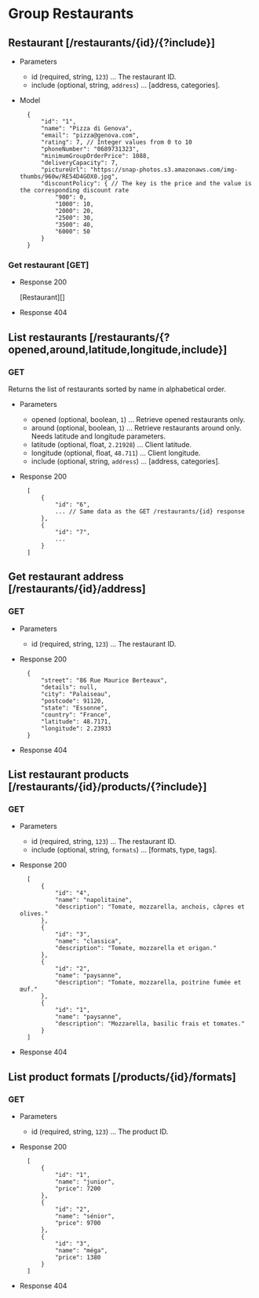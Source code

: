 # Group Restaurants

## Restaurant [/restaurants/{id}/{?include}]

+ Parameters

    + id (required, string, `123`) ... The restaurant ID.
    + include (optional, string, `address`) ... [address, categories].
    
+ Model

        {
            "id": "1",
            "name": "Pizza di Genova",
            "email": "pizza@genova.com",
            "rating": 7, // Integer values from 0 to 10
            "phoneNumber": "0689731323",
            "minimumGroupOrderPrice": 1088,
            "deliveryCapacity": 7,
            "pictureUrl": "https://snap-photos.s3.amazonaws.com/img-thumbs/960w/RE54D4GOX0.jpg",
            "discountPolicy": { // The key is the price and the value is the corresponding discount rate
                "900": 0,
                "1000": 10,
                "2000": 20,
                "2500": 30,
                "3500": 40,
                "6000": 50
            }
        }

### Get restaurant [GET]

+ Response 200

    [Restaurant][]
    
+ Response 404

## List restaurants [/restaurants/{?opened,around,latitude,longitude,include}]

### GET

Returns the list of restaurants sorted by name in alphabetical order.

+ Parameters

    + opened (optional, boolean, `1`) ... Retrieve opened restaurants only.
    + around (optional, boolean, `1`) ... Retrieve restaurants around only. Needs latitude and longitude parameters.
    + latitude (optional, float, `2.21928`) ... Client latitude.
    + longitude (optional, float, `48.711`) ... Client longitude.
    + include (optional, string, `address`) ... [address, categories].

+ Response 200

        [
            {
                "id": "6",
                ... // Same data as the GET /restaurants/{id} response
            },
            {
                "id": "7",
                ...
            }
        ]

## Get restaurant address  [/restaurants/{id}/address]

### GET

+ Parameters

    + id (required, string, `123`) ... The restaurant ID.
    
+ Response 200

        {
            "street": "86 Rue Maurice Berteaux",
            "details": null,
            "city": "Palaiseau",
            "postcode": 91120,
            "state": "Essonne",
            "country": "France",
            "latitude": 48.7171,
            "longitude": 2.23933
        }

+ Response 404

## List restaurant products  [/restaurants/{id}/products/{?include}]

### GET

+ Parameters

    + id (required, string, `123`) ... The restaurant ID.
    + include (optional, string, `formats`) ... [formats, type, tags].

+ Response 200

        [
            {
                "id": "4",
                "name": "napolitaine",
                "description": "Tomate, mozzarella, anchois, câpres et olives."
            },
            {
                "id": "3",
                "name": "classica",
                "description": "Tomate, mozzarella et origan."
            },
            {
                "id": "2",
                "name": "paysanne",
                "description": "Tomate, mozzarella, poitrine fumée et œuf."
            },
            {
                "id": "1",
                "name": "paysanne",
                "description": "Mozzarella, basilic frais et tomates."
            }
        ]

+ Response 404

## List product formats  [/products/{id}/formats]

### GET

+ Parameters

    + id (required, string, `123`) ... The product ID.

+ Response 200

        [
            {
                "id": "1",
                "name": "junior",
                "price": 7200
            },
            {
                "id": "2",
                "name": "sénior",
                "price": 9700
            },
            {
                "id": "3",
                "name": "méga",
                "price": 1380
            }
        ]

+ Response 404
